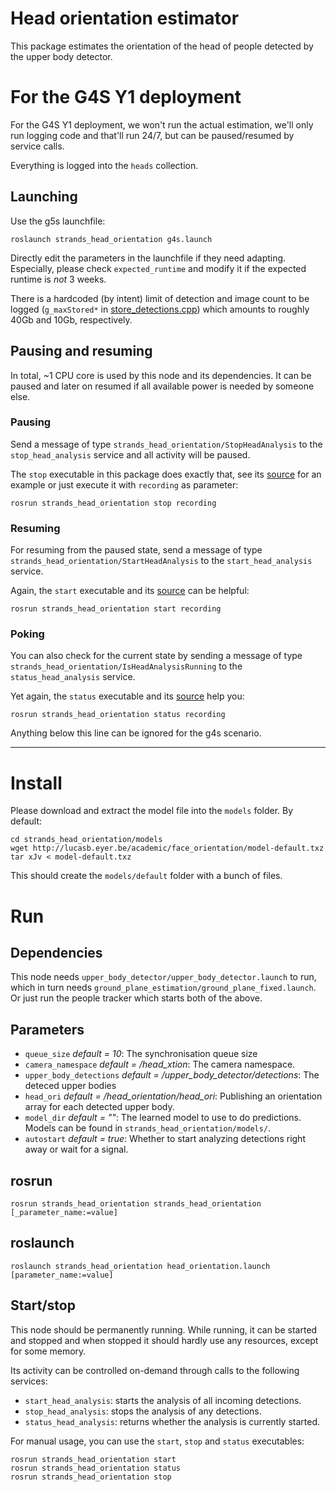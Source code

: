 Head orientation estimator
==========================

This package estimates the orientation of the head of people detected by the upper body detector.

For the G4S Y1 deployment
=========================

For the G4S Y1 deployment, we won't run the actual estimation, we'll only run
logging code and that'll run 24/7, but can be paused/resumed by service calls.

Everything is logged into the `heads` collection.

Launching
---------

Use the g5s launchfile:

```
roslaunch strands_head_orientation g4s.launch
```

Directly edit the parameters in the launchfile if they need adapting.
Especially, please check `expected_runtime` and modify it if the expected
runtime is *not* 3 weeks.

There is a hardcoded (by intent) limit of detection and image count to be logged
(`g_maxStored*` in [store_detections.cpp](src/store_detections.cpp)) which
amounts to roughly 40Gb and 10Gb, respectively.

Pausing and resuming
--------------------

In total, ~1 CPU core is used by this node and its dependencies. It can be paused
and later on resumed if all available power is needed by someone else.

### Pausing

Send a message of type `strands_head_orientation/StopHeadAnalysis` to the
`stop_head_analysis` service and all activity will be paused.

The `stop` executable in this package does exactly that, see its [source](src/stop.cpp)
for an example or just execute it with `recording` as parameter:

```
rosrun strands_head_orientation stop recording
```

### Resuming

For resuming from the paused state, send a message of type
`strands_head_orientation/StartHeadAnalysis` to the `start_head_analysis`
service.

Again, the `start` executable and its [source](src/start.cpp) can be helpful:

```
rosrun strands_head_orientation start recording
```

### Poking

You can also check for the current state by sending a message of type
`strands_head_orientation/IsHeadAnalysisRunning` to the `status_head_analysis`
service.

Yet again, the `status` executable and its [source](src/status.cpp) help you:

```
rosrun strands_head_orientation status recording
```

Anything below this line can be ignored for the g4s scenario.

---------------------------------------

Install
=======
Please download and extract the model file into the `models` folder. By default:

```
cd strands_head_orientation/models
wget http://lucasb.eyer.be/academic/face_orientation/model-default.txz
tar xJv < model-default.txz
```

This should create the `models/default` folder with a bunch of files.

Run
===

Dependencies
------------

This node needs `upper_body_detector/upper_body_detector.launch` to run,
which in turn needs `ground_plane_estimation/ground_plane_fixed.launch`.
Or just run the people tracker which starts both of the above.

Parameters
----------

* `queue_size` *default = 10*: The synchronisation queue size
* `camera_namespace` *default = /head_xtion*: The camera namespace.
* `upper_body_detections` *default = /upper_body_detector/detections*: The deteced upper bodies
* `head_ori` *default = /head_orientation/head_ori*: Publishing an orientation array for each detected upper body.
* `model_dir` *default = ""*: The learned model to use to do predictions. Models can be found in `strands_head_orientation/models/`.
* `autostart` *default = true*: Whether to start analyzing detections right away or wait for a signal.

rosrun
------
```
rosrun strands_head_orientation strands_head_orientation [_parameter_name:=value]
```

roslaunch
---------
```
roslaunch strands_head_orientation head_orientation.launch [parameter_name:=value]
```

Start/stop
----------

This node should be permanently running. While running, it can be started and
stopped and when stopped it should hardly use any resources, except for some
memory.

Its activity can be controlled on-demand through calls to the following services:
  - `start_head_analysis`: starts the analysis of all incoming detections.
  - `stop_head_analysis`: stops the analysis of any detections.
  - `status_head_analysis`: returns whether the analysis is currently started.

For manual usage, you can use the `start`, `stop` and `status` executables:

```
rosrun strands_head_orientation start
rosrun strands_head_orientation status
rosrun strands_head_orientation stop
```

